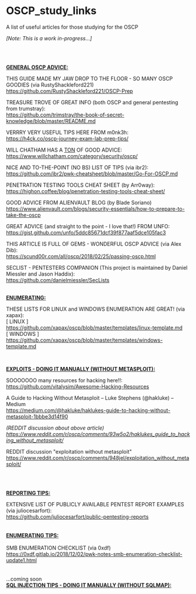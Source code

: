 # OSCP_study_links
A list of useful articles for those studying for the OSCP

<i>[Note: This is a work in-progress...]</i>

<br>
<br>

<b><u>GENERAL OSCP ADVICE:</u></b>

THIS GUIDE MADE MY JAW DROP TO THE FLOOR - SO MANY OSCP GOODIES (via RustyShackleford221)<br>
https://github.com/RustyShackleford221/OSCP-Prep

TREASURE TROVE OF GREAT INFO (both OSCP and general pentesting from trumstray):<br>
https://github.com/trimstray/the-book-of-secret-knowledge/blob/master/README.md

VERRRY VERY USEFUL TIPS HERE FROM m0nk3h:<br>
https://h4ck.co/oscp-journey-exam-lab-prep-tips/

WILL CHATHAM HAS A <u>TON</u> OF GOOD ADVICE:<br>
https://www.willchatham.com/category/security/oscp/

NICE AND TO-THE-POINT (NO BS) LIST OF TIPS (via ibr2):<br>
https://github.com/ibr2/pwk-cheatsheet/blob/master/Go-For-OSCP.md

PENETRATION TESTING TOOLS CHEAT SHEET (by Arr0way):<br> 
https://highon.coffee/blog/penetration-testing-tools-cheat-sheet/

GOOD ADVICE FROM ALIENVAULT BLOG (by Blade Soriano)<br>
https://www.alienvault.com/blogs/security-essentials/how-to-prepare-to-take-the-oscp

GREAT ADVICE (and straight to the point - I love that!) FROM UNFO:<br>
https://gist.github.com/unfo/5ddc85671dcf39f877aaf5dce105fac3

THIS ARTICLE IS FULL OF GEMS - WONDERFUL OSCP ADVICE (via Alex Dib):<br>
https://scund00r.com/all/oscp/2018/02/25/passing-oscp.html

SECLIST - PENTESTERS COMPANION (This project is maintained by Daniel Miessler and Jason Haddix):<br>
https://github.com/danielmiessler/SecLists

<br>
<b><u>ENUMERATING:</u></b>

THESE LISTS FOR LINUX and WINDOWS ENUMERATION ARE GREAT! (via xapax):<br>
[ LINUX ]<br>
https://github.com/xapax/oscp/blob/master/templates/linux-template.md<br>
[ WINDOWS ]<br>
https://github.com/xapax/oscp/blob/master/templates/windows-template.md<br>

<br>

<b><u>EXPLOITS - DOING IT MANUALLY (WITHOUT METASPLOIT):</u></b>

SOOOOOOO many resources for hacking here!!:<br>
https://github.com/vitalysim/Awesome-Hacking-Resources

A Guide to Hacking Without Metasploit – Luke Stephens (@hakluke) – Medium<br>
https://medium.com/@hakluke/haklukes-guide-to-hacking-without-metasploit-1bbbe3d14f90
 
<i>(REDDIT discussion about above article)<br>
https://www.reddit.com/r/oscp/comments/93w5o2/haklukes_guide_to_hacking_without_metasploit/ </i>

REDDIT discussion "exploitation without metasploit"<br>
https://www.reddit.com/r/oscp/comments/948jel/exploitation_without_metasploit/


<br>
<br>

<b><u>REPORTING TIPS:</u></b><br>

EXTENSIVE LIST OF PUBLICLY AVAILABLE PENTEST REPORT EXAMPLES (via juliocesarfort):<br>
https://github.com/juliocesarfort/public-pentesting-reports
<br>
<br>
<br>
<b><u>ENUMERATING TIPS:</u></b><br>
<br>
SMB ENUMERATION CHECKLIST (via 0xdf)<br>
https://0xdf.gitlab.io/2018/12/02/pwk-notes-smb-enumeration-checklist-update1.html<br>
<br>
<br>
...coming soon<br>
<b><u>SQL INJECTION TIPS - DOING IT MANUALLY (WITHOUT SQLMAP):</u></b><br>
<br>
<br>

